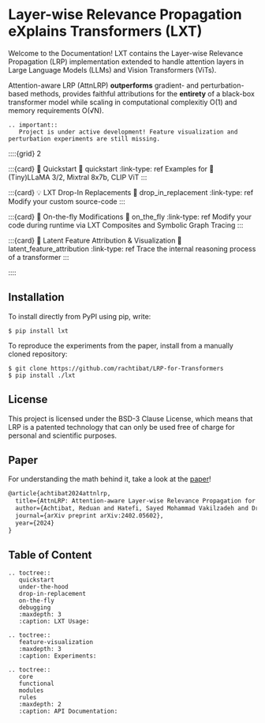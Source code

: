 # Layer-wise Relevance Propagation eXplains Transformers (LXT)

Welcome to the Documentation! 
LXT contains the Layer-wise Relevance Propagation (LRP) implementation extended to handle attention layers in Large Language Models (LLMs) and Vision Transformers (ViTs).

Attention-aware LRP (AttnLRP) **outperforms** gradient- and perturbation-based methods, provides faithful attributions for the **entirety** of a black-box transformer model while scaling in computational complexitiy O(1) and memory requirements O(√N).


```{eval-rst} 
.. important::
   Project is under active development! Feature visualization and perturbation experiments are still missing.
```

::::{grid} 2

:::{card} 🚀 Quickstart
:link: quickstart
:link-type: ref
Examples for 🤗 (Tiny)LLaMA 3/2, Mixtral 8x7b, CLIP ViT
:::

:::{card} 💡 LXT Drop-In Replacements
:link: drop_in_replacement
:link-type: ref
Modify your custom source-code
:::

:::{card} 🤖 On-the-fly Modifications
:link: on_the_fly
:link-type: ref
Modify your code during runtime via LXT Composites and Symbolic Graph Tracing
:::

:::{card} 🔎 Latent Feature Attribution & Visualization
:link: latent_feature_attribution
:link-type: ref
Trace the internal reasoning process of a transformer
:::

::::


## Installation

To install directly from PyPI using pip, write:

```shell
$ pip install lxt
```

To reproduce the experiments from the paper, install from a manually cloned repository: 

```shell
$ git clone https://github.com/rachtibat/LRP-for-Transformers
$ pip install ./lxt
```

## License
This project is licensed under the BSD-3 Clause License, which means that LRP is a patented technology that can only be used free of charge for personal and scientific purposes.

## Paper
For understanding the math behind it, take a look at the [paper](https://arxiv.org/abs/2402.05602)!

```latex
@article{achtibat2024attnlrp,
  title={AttnLRP: Attention-aware Layer-wise Relevance Propagation for Transformers},
  author={Achtibat, Reduan and Hatefi, Sayed Mohammad Vakilzadeh and Dreyer, Maximilian and Jain, Aakriti and Wiegand, Thomas and Lapuschkin, Sebastian and Samek, Wojciech},
  journal={arXiv preprint arXiv:2402.05602},
  year={2024}
}
```


## Table of Content

```{eval-rst} 
.. toctree::
   quickstart
   under-the-hood
   drop-in-replacement
   on-the-fly
   debugging
   :maxdepth: 3
   :caption: LXT Usage:

.. toctree::
   feature-visualization
   :maxdepth: 3
   :caption: Experiments:

.. toctree::
   core
   functional
   modules
   rules
   :maxdepth: 2
   :caption: API Documentation:
```

